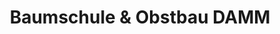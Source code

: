 ---
title: "Baumschule & Obstbau DAMM"
url: /grossklein/baumschule-und-obstbau-damm/
shop: Gemüse & Obst
---